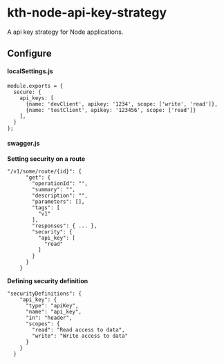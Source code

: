 # kth-node-api-key-strategy
A api key strategy for Node applications.

## Configure 

#### localSettings.js
```
module.exports = {
  secure: {
    api_keys: [
      {name: 'devClient', apikey: '1234', scope: ['write', 'read']},
      {name: 'testClient', apikey: '123456', scope: ['read']}
    ],
  }
};
```
#### swagger.js

**Setting security on a route**
```
"/v1/some/route/{id}": {
      "get": {
        "operationId": "",
        "summary": "",
        "description": "",
        "parameters": [],
        "tags": [
          "v1"
        ],
        "responses": { ... },
        "security": {
          "api_key": [
            "read"
          ]
        }
      }
    }
```
**Defining security definition**
```
"securityDefinitions": {
    "api_key": {
      "type": "apiKey",
      "name": "api_key",
      "in": "header",
      "scopes": {
        "read": "Read access to data",
        "write": "Write access to data"
      }
    }
  }
```